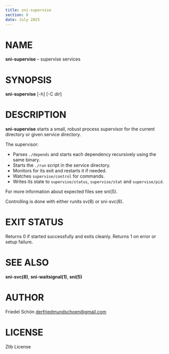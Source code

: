 ```yaml
---
title: sni-supervise
section: 8
date: July 2025
---
```


# NAME

**sni-supervise** – supervise services

# SYNOPSIS

**sni-supervise** [-h] [-C _dir_]

# DESCRIPTION

**sni-supervise** starts a small, robust process supervisor for the current directory or given service directory.

The supervisor:

- Parses `./depends` and starts each dependency recursively using the same binary.
- Starts the `./run` script in the service directory.
- Monitors for its exit and restarts it if needed.
- Watches `supervise/control` for commands.
- Writes its state to `supervise/status`, `supervise/stat` and `supervise/pid`.

For more information about expected files see sni(5).

Controlling is done with either runits sv(8) or sni-svc(8).

# EXIT STATUS

Returns 0 if started successfully and exits cleanly.
Returns 1 on error or setup failure.

# SEE ALSO

**sni-svc(8)**, **sni-waitsignal(1)**, **sni(5)**

# AUTHOR

Friedel Schön <derfriedmundschoen@gmail.com>

# LICENSE

Zlib License

